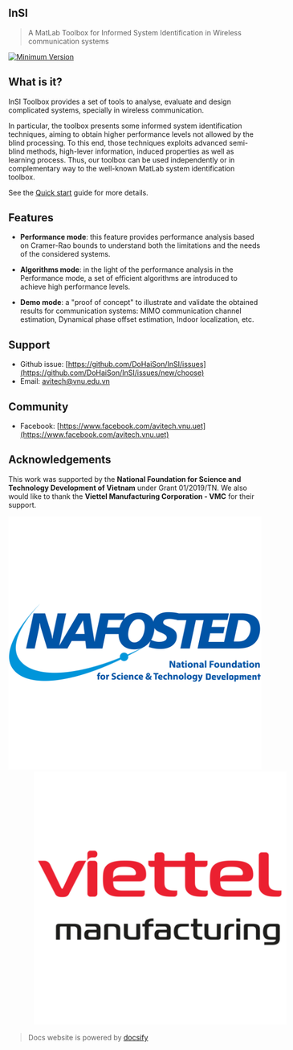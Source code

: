 ## InSI
> A MatLab Toolbox for Informed System Identification in Wireless communication systems

[![Minimum Version](https://img.shields.io/badge/Requires-R2014a-blue.svg)][matlab]

## What is it?

InSI Toolbox provides a set of tools to analyse, evaluate and design complicated systems, specially in wireless communication. 

In particular, the toolbox presents some informed system identification techniques, aiming to obtain higher performance levels not allowed by the blind processing. To this end, those techniques exploits advanced semi-blind methods, high-lever information, induced properties as well as learning process. Thus, our toolbox can be used independently or in complementary way to the well-known MatLab system identification toolbox.

See the [Quick start](quickstart.md) guide for more details.

## Features

- **Performance mode**: this feature provides performance analysis based on Cramer-Rao bounds to understand both the limitations and the needs of the considered systems. 

- **Algorithms mode**: in the light of the performance analysis in the Performance mode, a set of efficient algorithms are introduced to achieve high performance levels.

- **Demo mode**: a "proof of concept" to illustrate and validate the obtained results for communication systems: MIMO communication channel estimation, Dynamical phase offset estimation, Indoor localization, etc.

## Support

- Github issue: [https://github.com/DoHaiSon/InSI/issues](https://github.com/DoHaiSon/InSI/issues/new/choose)
- Email: [avitech@vnu.edu.vn](mailto:avitech@vnu.edu.vn)

## Community

- Facebook: [https://www.facebook.com/avitech.vnu.uet](https://www.facebook.com/avitech.vnu.uet)

## Acknowledgements

This work was supported by the **National Foundation for Science and Technology Development of Vietnam** under Grant 01/2019/TN. We also would like to thank the **Viettel Manufacturing Corporation - VMC** for their support.

<p float="left" style="text-align-last: center">
  <a href="https://nafosted.gov.vn/" target="_blank"><img src="./assets/img/Nafosted.png" class="logo"/></a>
  <img src="./assets/img/Viettel_VMC.png" class="logo" style="margin-left:10%"/>
</p>

> Docs website is powered by [docsify](https://docsify.js.org/)

[matlab]: http://www.mathworks.com/products/matlab/

